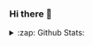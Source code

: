 ### Hi there 👋

<details>
  <summary>:zap: Github Stats:</summary>
  <img align='left' alt="s-munro's github stats" src="github-readme-stats-fzm09j9yi.vercel.app/api?username=s-munro&show_icons=true&theme=tokyonight" /> 
  
</details>



<!--
**s-munro/s-munro** is a ✨ _special_ ✨ repository because its `README.md` (this file) appears on your GitHub profile.

Here are some ideas to get you started:

- 🔭 I’m currently working on ...
- 🌱 I’m currently learning ...
- 👯 I’m looking to collaborate on ...
- 🤔 I’m looking for help with ...
- 💬 Ask me about ...
- 📫 How to reach me: ...
- 😄 Pronouns: ...
- ⚡ Fun fact: ...
-->
